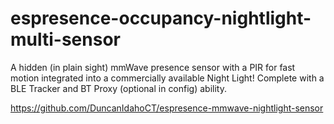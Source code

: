 # espresence-occupancy-nightlight-multi-sensor
A hidden (in plain sight) mmWave presence sensor with a PIR for fast motion integrated into a commercially available Night Light! Complete with a BLE Tracker and BT Proxy (optional in config) ability.

https://github.com/DuncanIdahoCT/espresence-mmwave-nightlight-sensor
